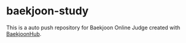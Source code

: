 # baekjoon-study
This is a auto push repository for Baekjoon Online Judge created with [BaekjoonHub](https://github.com/BaekjoonHub/BaekjoonHub).
